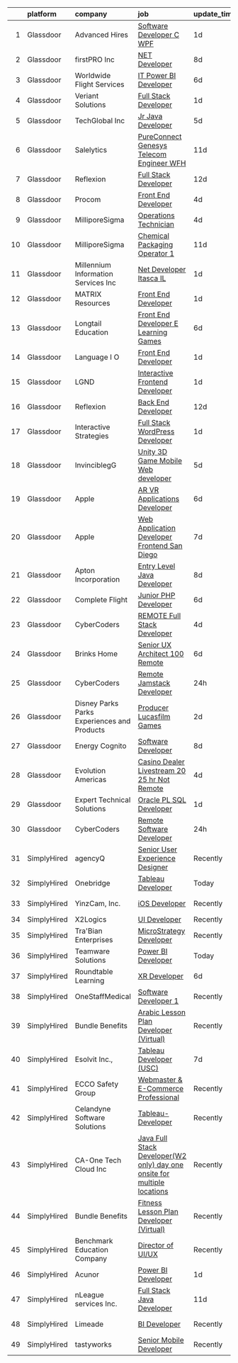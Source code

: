 

|    | platform    | company                                      | job                                                                                                                                                                                                                                                                                                                                                                                                                                                                                                                                                                                                                                                                                                                                                                                                                                                                                                                                                                                                                                                                                                                                                                                                                                                                                                                                                                                                  | update_time   | location            |
|---:|:------------|:---------------------------------------------|:-----------------------------------------------------------------------------------------------------------------------------------------------------------------------------------------------------------------------------------------------------------------------------------------------------------------------------------------------------------------------------------------------------------------------------------------------------------------------------------------------------------------------------------------------------------------------------------------------------------------------------------------------------------------------------------------------------------------------------------------------------------------------------------------------------------------------------------------------------------------------------------------------------------------------------------------------------------------------------------------------------------------------------------------------------------------------------------------------------------------------------------------------------------------------------------------------------------------------------------------------------------------------------------------------------------------------------------------------------------------------------------------------------|:--------------|:--------------------|
|  1 | Glassdoor   | Advanced Hires                               | [Software Developer  C  WPF ](https://www.glassdoor.com/partner/jobListing.htm?pos=117&ao=1110586&s=58&guid=00000181661d1f2981291d8108ebcd74&src=GD_JOB_AD&t=SR&vt=w&ea=1&cs=1_fb8ed766&cb=1655275593930&jobListingId=1007936006113&cpc=87A0A889578C8297&jrtk=3-0-1g5j1q7qajije801-1g5j1q7qpii18800-47c892dcd3977d88--6NYlbfkN0CuPofylY8s1Vlfyi5lv-RomZE-zEhgWrdUVG3nVbZ08pGe7bA7srhsadKURrfS__IAGgZS-XsjpaFIJemDEMokhIDQP2fWnc1bT_3i8MxbQ67ReerD69Yu7cmGO6EPHW7NGUf94MJ7meQVx6S-DMChP1kumiM7pdxTFw-MoXqUT-n147GaKZUPxD17_H6cwpoK9F6lmB_I6IUZFXbPmv4T-ewFvhigWNvEWcrYelRTEqJzKf8ecFjKOuqdZ_pNqE4qipMvW8a3WeBDypiY85jz8PY3fKfs-tyBMeS_N6O-l0c3B0k-i_sJ0BQEcQ5ljWelZmshq8ek3G1fS4uPCdJXCsRIiPYhLNSS5oRSuBpGuOncRETH0qcWjtktA9PYBx7_eVX42htRLppssaqqJcRKtL3aKGhph_lWezJQTPupVP41NjU2yMdD7xj1di4A6vpHUt2Oq-Z6yICq8r6u89T8d-Ab5ry20Y3ORZ-fYY3drw83mEo4bDx1Xz3G0w8qXPWL6HkPDUSs3g%3D%3D)                                                                                                                                                                                                                                                                                                                                                                                                                                                                                                                   | 1d            | Great Neck, NY      |
|  2 | Glassdoor   | firstPRO Inc                                 | [ NET Developer](https://www.glassdoor.com/partner/jobListing.htm?pos=129&ao=1110586&s=58&guid=00000181661d1f2981291d8108ebcd74&src=GD_JOB_AD&t=SR&vt=w&ea=1&cs=1_1571cc31&cb=1655275593931&jobListingId=1007921181246&cpc=F41FEAB56D215062&jrtk=3-0-1g5j1q7qajije801-1g5j1q7qpii18800-579e834b39c923a1--6NYlbfkN0CUiNPx3JJMftrniD84mdXKaxJ3iSjJgJAqzFniN-7X5qfIIbgtbL2t4OMTou7BWJe35yT5EQTB-9v6-2OsUHOc9wkoWBFEy2kcPoy4-AQLozqDpgip03Hnjop4gk_5CBafzXHS5OEm9sStH0iZ8pbMq2Qg9baRHzCcsgfFUvD44wvu44LyiLa5Br54BmWbKBBuDjy-gu50Dk59aNZKUemmrKcVxKUgty-w2lTQ3MQ-kQtfQZXWeLVe7oM_Pf9JpJk8Kj9KfZi1r_m4pmiG5rrSDzZLH7dBFcosY1G1jikFhd08S_ZvZFt9CkkqwQ5Y2iMALVLTUmDCtxN8X23hLqfP1jpY00sV4PTizdf4WpAHs6GbXBGWbuexN0uUpPnavpcyYNAN-Lryw_cvJKtY2Qvd8_V2y4zvV5oSPmLi-oSEKZpx8stysFYTkFSvzy0mw3qmWcNnSbCj5ZyaV14sINpUaNVBSI3R5DDwHpy8VjoEGcNendRir9zc)                                                                                                                                                                                                                                                                                                                                                                                                                                                                                                                                                            | 8d            | Wilmington, MA      |
|  3 | Glassdoor   | Worldwide Flight Services                    | [IT Power BI Developer](https://www.glassdoor.com/partner/jobListing.htm?pos=118&ao=1110586&s=58&guid=00000181661d1f2981291d8108ebcd74&src=GD_JOB_AD&t=SR&vt=w&cs=1_80b47d51&cb=1655275593930&jobListingId=1007926299539&cpc=42BEC95245890617&jrtk=3-0-1g5j1q7qajije801-1g5j1q7qpii18800-6646ec8d8f3941ee--6NYlbfkN0DlNXR7iZHEEVq9fvtKVQQLc88q0RD5VoHWJ6YGqchaPAZKAGKO4En0gxSi_72T_SpD_XhMnJGl7TkgE5_qD5xKbx_m-MxnUrqRxufYlA5kSZQTT6_LmNj3AWFrxDVTbdH2rIQrbWq__haUkZE8BPHpfQrrsMgXOyEzonKGcVPwawFM6okHsexqCQdC3Uayh7cNIWOdM06f02uO-5f3P9mB8Ym_Jp1wefdOcWC-GTNBeUuqKLQPHy0zdJ1h-7Y8-jf45zHHu1nSTyYb8n7T8PAkoqw4vtHugGcNDez8OvL4Ejrb-C4jVDSwiCTFJKdChCFvRzuXe73eWoXIXmuAcCe-jgx-F-60EsxsmyUH6HR6TU_XN3OfMOWb_wdUkDfuN6AyPzAfMd1qmswKM79c_i4z4kqNm5L-e9aOSfvSMlopc_EitxD8BnDSj6-bSysflqY4Z9H8IrvoWzjzYmimgmjHkSNFJasTK67NKhmUMUT0gohjvr9Xds5u26CffnzTQ_8%3D)                                                                                                                                                                                                                                                                                                                                                                                                                                                                                                                                            | 6d            | Dallas, TX          |
|  4 | Glassdoor   | Veriant Solutions                            | [Full Stack Developer](https://www.glassdoor.com/partner/jobListing.htm?pos=120&ao=1110586&s=58&guid=00000181661d1f2981291d8108ebcd74&src=GD_JOB_AD&t=SR&vt=w&ea=1&cs=1_7e8445e2&cb=1655275593930&jobListingId=1007937397697&cpc=0FE1F5EA2BC84A01&jrtk=3-0-1g5j1q7qajije801-1g5j1q7qpii18800-2ab01fe59a2488cf--6NYlbfkN0B7yGmx4UI26AL6FBQiK2NIVH08bnifWCAF-IkvPcqFbRWHUEwcWsSq3Ckdpbq32cHI5eoKws76cxEosSWp5QAge5nXPSUAmxQ-6DdgFKNIVEQrokvdF_Gtwf5gdmmFvK5qf5EvRyJS5pOExCIAA4tIRXPvSpnhSa9htL6Eu6J9kq2Xsh2GqEDLGeuzG9ACj-hpyW6-TNZxvNxMEqE-l8ykHMaN9fbnmKj6nE9LZshloX77smRSGqDJY18qD7HjwtyQf-ihEghsn-suqt-ZpnJNUmxS42ocHTgWmU2l_jY96umUycQFptOmYA_7TAh6etV4EmwJhI1ZDi9q7Kryi9ziXGEns1sFeTBck24TkSTQ44KCl4ESdx2Bpp-843g0BD3lkpHccwItVS1xiWL2Af8S3UpiEnlvTW6TPgQRi7pUtDXlAL6rodNkqLtoPYczbNwXM8GvSq6pYuZXzJDma5DjCH4vt8aPddbQceYE2xbtcyoQBBngh-swvOVb7mL1LvGatD6YF6feIg%3D%3D)                                                                                                                                                                                                                                                                                                                                                                                                                                                                                                                          | 1d            | Remote              |
|  5 | Glassdoor   | TechGlobal  Inc                              | [Jr  Java Developer](https://www.glassdoor.com/partner/jobListing.htm?pos=116&ao=1110586&s=58&guid=00000181661d1f2981291d8108ebcd74&src=GD_JOB_AD&t=SR&vt=w&ea=1&cs=1_307867c5&cb=1655275593930&jobListingId=1007929309014&cpc=6FC5BA77C9A4CD78&jrtk=3-0-1g5j1q7qajije801-1g5j1q7qpii18800-65004001ddacaed1--6NYlbfkN0C-q6iYe66_FLQy3U-sZg-V_VpG3fQBKf_hrSCPEHFKv3DtpHCCWyd_ALlnLXUaebrYZfbf66vD25OD_n5n0M0o8n1VKLxFiOOdzupOky8GPjU2VkAxrDVqqvZJ2TFvCxssQbY-oFDByT6O0emYP8uxJv-4ht7Y_Skr8nqL7AgEqi7R9ezjzOLeZwS-SNOkFUc-g1EnqfSb1oQUjsHikFZRJ62SwSUbDwZ0qIfFR5UT4HK5RKIf7Q1OP-go3dJFyYOCZMIsmfBKgg_T-1JOOYdCg9H6oFc05z1GFy6lE6GPakNjP_vaR-0fvnZhNpRqxchRLAcfQZXblcvMcexz15MT-pCJymtXFkSF5Y3crr-SZnhrTZkkzWagBQ6QXEhWBtmBnHz8eoniZqFB7SIsh8tcggPs_EXyE_q-FgW_izZlLztPZbCqRuHLwp8xaB6h5vtx59ImaVqOCKhLXqgxOvlQbAmBEXc2eP5zlPn2f-JROg7gyXegYJHJ1qYlQiOp2NIwuk0HCUrJ7w%3D%3D)                                                                                                                                                                                                                                                                                                                                                                                                                                                                                                                            | 5d            | Silver Spring, MD   |
|  6 | Glassdoor   | Salelytics                                   | [PureConnect Genesys   Telecom Engineer   WFH](https://www.glassdoor.com/partner/jobListing.htm?pos=110&ao=1110586&s=58&guid=00000181661d1f2981291d8108ebcd74&src=GD_JOB_AD&t=SR&vt=w&ea=1&cs=1_4edffb0a&cb=1655275593929&jobListingId=1007915982880&cpc=9FFE37255B2C047E&jrtk=3-0-1g5j1q7qajije801-1g5j1q7qpii18800-b080c40cfe7f17b1--6NYlbfkN0C9NsEFErnTeC7LttfR25Lep1_ucPnE1dn7A7vj3Nw5VtPipzamRltLtksEx0lgqsAJb8S_Emb9oAa8akyCm1uRfeaS9EdinAJkrJpHaLmuuwvci6cQvKN--ftwIlqJRqjV76glGlryyYJz5PY4ko1kiYdAtOxuAGFx9YbIVoiPN-YgghDBEB1BMsBsP-Nu8uukVgobDXpCL6LyddWTlLi5qlMufN2KpCF1gq7SHSG1uBMHPu9fSZWDhcWd-V5j0Jt7VYiCEh5k2w_Rz7hQ3cinlWH5nt71A7HxrWAkSiUV9DxqZ8lIwJ2Y-XXFRxvyuMrtYXLXFpJOX0tS-hHIViU-o6Uf8vJ2siK64ZRMpc8MBjxzexUvqLIfUiAhyk7kgRypxJi59QaidmEQDotcOeao9a0-Z3emPnTPLCmSlP9q3efClzMtlN87_cN1aMAUWWy-UG_GG7CuMRCgq0HdjDom0VpBSSrU8ZdSYxKvu6a2XzwdE5dQFMnSmSZHJjDbjJiI6xEvCnSvzK1_dV9Lz_-Gr1Z4H1oWoDUKRO1Uc9ADvRiZGMK8YHvHcnJDNCYvxv8%3D)                                                                                                                                                                                                                                                                                                                                                                                                                                                | 11d           | Texas               |
|  7 | Glassdoor   | Reflexion                                    | [Full Stack Developer](https://www.glassdoor.com/partner/jobListing.htm?pos=104&ao=1110586&s=58&guid=00000181661d1f2981291d8108ebcd74&src=GD_JOB_AD&t=SR&vt=w&cs=1_42bd56bb&cb=1655275593927&jobListingId=1007914920755&cpc=71532419B2302243&jrtk=3-0-1g5j1q7qajije801-1g5j1q7qpii18800-67e4fdd39bff15c4--6NYlbfkN0AZhccrYCUSJlZEde1UnGXnwlG1V9FU8luw-eezWnVYr9_1En6wc3mzzqtSnv-4GpLxwcH31akk5faPLyjNmJbduIAfGjsk43GzdfOixoMLJxpXGhTXv0dva03SZHWagc8QrlRw6HF7t3i3Pbag-EQsHAe1k1M98B5HJqurwNlyQj1c9KfGJ7zLlHxmmiACRaYLYQw5u5XbvI4JHmwUUc1fBdzeKtoczFh6npOEIr-smt73Z2A2MHdsnF5lskT2bX8TkQYWJ02eOFY0yTUGBWa0c3uaGU3PVflRpYMA1X_w3Cw7wSHJjH4qJ3BJWSM-9pxi05fj27KWfcyR_6rGN1nr0jpnFD7FibuRKovGvOfp4UuwzuSt8Xttys1yl70JxUo9lKi984hHfnQHTvoqSYioTu6dSnaEiAi6lHHedwP4cehr3x1NfX2ZAzPzDxCekyo%3D)                                                                                                                                                                                                                                                                                                                                                                                                                                                                                                                                                                                                             | 12d           | Lancaster, PA       |
|  8 | Glassdoor   | Procom                                       | [Front End Developer](https://www.glassdoor.com/partner/jobListing.htm?pos=124&ao=1110586&s=58&guid=00000181661d1f2981291d8108ebcd74&src=GD_JOB_AD&t=SR&vt=w&ea=1&cs=1_b98d81b3&cb=1655275593931&jobListingId=1007932111508&cpc=444700D72F2ECBCE&jrtk=3-0-1g5j1q7qajije801-1g5j1q7qpii18800-198b3811996e6d06--6NYlbfkN0BreR47D9bMWJ28XlwS8rs2_GIFY3-vSdy_Xwl-swcV-mu1ZFQXgVSpWtMe3rAMydQ_7rWc2EFGnDnz_2P-97mVChZrSHdEQ9uyPUNlBJPcAoUVYH3g5KAbBlrbXVaJFrzN09kkLpMCq1mbRGfWj7UDc71Lz4oKYarmMHdc_8clnHW5tS-0xDGeyJvlNzwAqugwvPuheJuN-LM1iFrRq_iusBF0mqcdjiXQEwYRmUhWxMopFX9z1dMIMAgbqF5vUKTKkJHSOWOadS4k89PXEWJp1BtaDJR18oMSLJo17a9EA7EhdG9WrUpbjEoOG79BMMQO8kwLfeXtuIKoVmvEh1DHsvHZepdtsro9usnNj-MWJNEpBJ5MH6PdeTvwLlBSWEW0MO4_dxwwz7NtdDCJPPnpGeUMC-0yP2jdjvPdbPeKeUsj_ylJI8KSH384vO1i4uhZurdCvzrHemIc5TiFXwNP5qhGNzVOZ7P47qH4ju3Nz2W_4O2NJWHd_uLxgEjX3ziWx5JvBJSDwFI966AKH4YGEHd96HRPXphTC2rn8LHQqnxzO2-RCoWMphUW_rIRjtWcyO6K067hfND37_Kh8mmf)                                                                                                                                                                                                                                                                                                                                                                                                                                                       | 4d            | Raleigh, NC         |
|  9 | Glassdoor   | MilliporeSigma                               | [Operations Technician](https://www.glassdoor.com/partner/jobListing.htm?pos=114&ao=1110586&s=58&guid=00000181661d1f2981291d8108ebcd74&src=GD_JOB_AD&t=SR&vt=w&ea=1&cs=1_554f8bc1&cb=1655275593929&jobListingId=1007931751759&cpc=56632219D727AB75&jrtk=3-0-1g5j1q7qajije801-1g5j1q7qpii18800-0adfaebfb7fac81e--6NYlbfkN0CSf_3Lm2jVF1vs8WE1t1LNot0MMa0lfD99uowFNgTg2CkMZlyAyCtDwuHj_p-ysl7yP-l7xgSMK9iF6olFIOLgIJKHwb0gwaiOLbQmAAYKWPsUYH3jkppY4E6FjH1PV5VaEeBr8l2ZeT-lFPUv-OXMRVEPs5_eUgL-VTNYb2P7RFNWbAVvOD-jyXXvi0clP38Qr9Scs0HEatXol9F_JQJ34N6kApdV_T4v1jzEaS0KpRyTjeeh9C1xEQXibnY8RQt86LHeWt5VZypXLtdaWOf2J76-hB2Q8Pii9V6I1t5oZjfsDpGtrmxrBB5vACbHXZB5XX1NQaTX154xqDxTVccVqu0G-ejd5ik33SY_9o9TxtxsKe8Km6itPfxejUUF0K0VQIZ1__Ln9zCR6CPEkmeF3ezZqbxknFD9uY3OqhdI0y8Yik8oJcB1-h6_Iyo09FPg3otu3swNB76HgtIrEFwPK8ZoZ-uPX46t4WTi-sZPPjmGQ9fMgktlaJxR3SE-bEQe9JkSeV9fU3bLP0lJYXob)                                                                                                                                                                                                                                                                                                                                                                                                                                                                                                                     | 4d            | Carlsbad, CA        |
| 10 | Glassdoor   | MilliporeSigma                               | [Chemical Packaging Operator 1](https://www.glassdoor.com/partner/jobListing.htm?pos=112&ao=1110586&s=58&guid=00000181661d1f2981291d8108ebcd74&src=GD_JOB_AD&t=SR&vt=w&ea=1&cs=1_4e099360&cb=1655275593929&jobListingId=1007915918051&cpc=50179EF3956C3176&jrtk=3-0-1g5j1q7qajije801-1g5j1q7qpii18800-27d5a59c84ff32d1--6NYlbfkN0Cq12QcOqhp0vJvH1zT6_VCWypllfOoZ70zQc3S0d3kWw1vU50ln-ylg2hEdE16kzjZSfpYeHEVHcXMQTyEkCfgbEtqC9ZrWDG2SrwgfectNEGpXrPlDStI8wm8lq_efpzA4npQJgBnKrV8Oex12vFVtlALkjFI1hgL1AfY-JbVS9ojGwFoMcWkYJs9BgsN2Drb7gNLVCcpStNf3IQYQLoGKEMQqJAcGVrugM1GvN4Qwy11QzWWrlNNDA4Wu1ONqgSdZw7EnyMbvqMkNMtQsEzz57gBagu_JpSiqQpQcXEDKbnKFiyPZVookNPYUwhx6hkhPr1gV3Vd795mq4uPYfoeWcamlyX3JsrY6ukkEoVKfIl99GqAZhFf1kWctZLwv290kVuPS3LdZiEkFgCYTknVS1erJpo5snDMSy8E0jvhetEfMPMUfnlby81dmxNssYpRrFGv_bG8ilMkIQuFqcj5Hr_PVdgObO-dyECuvzaaleu3D2Cy34Pz9Z02aq0mA3YzPUMwTX4-l0M9hOZ5Q8Fwdssr2R6tfBAhN9LenQ-EhQ%3D%3D)                                                                                                                                                                                                                                                                                                                                                                                                                                                                                 | 11d           | Sheboygan Falls, WI |
| 11 | Glassdoor   | Millennium Information Services  Inc         | [ Net Developer   Itasca  IL](https://www.glassdoor.com/partner/jobListing.htm?pos=106&ao=1110586&s=58&guid=00000181661d1f2981291d8108ebcd74&src=GD_JOB_AD&t=SR&vt=w&ea=1&cs=1_83f50614&cb=1655275593928&jobListingId=1007936840267&cpc=6BF42D0955AE9A34&jrtk=3-0-1g5j1q7qajije801-1g5j1q7qpii18800-5a90e8d38c0ac2b7--6NYlbfkN0AcdsmtS_EINxC8YdDdZGMfYCPsvb99LFiKlEyEN25wZdtjNj1Aj0mOF8TsTNpeUE8gePAwyVaHIOqr-0p7xZnKoWaoMZkyC9f5WsDcklKisiEZQ6jKxf_SRvXGmp7SE0VNwx5PFBhhwGWvfFFESqhAJcr3ZaqFieiT6WyYLCBugDwca1DVvt3udw2CwWKFuygC3pEBeUZOZUhLFYJqo6cG_sB8m2nuj44-kl9QWm6LTsrJorzQYE17oyVZwcuzAbS5JaJOQ6Y3rJ_gK52tbQoFIY6KS_cw3faoQSiEXUfVcR7wI32SLBYriZ97wl1WVLrUlPZFosG7KPfyhcyBZ-FTKHVVDkzWdc1E127KdlwFP1q_D-lhntSAyLHHoR0IwLD9aBMT3AKW7ljkOgXP7RYAmROL-l82dCfHLVVdQP3H96gO2cl-hngLRA-ufnab8BSUG2pZ-bgBVh1_IkIMoC6b6Y8UUkd_zrQOKn4Idx9ji-U3joHRZcCR2pM4xbS97CEoUQxTS-9iKge7jY2EJxyH)                                                                                                                                                                                                                                                                                                                                                                                                                                                                                                               | 1d            | Itasca, IL          |
| 12 | Glassdoor   | MATRIX Resources                             | [Front End Developer](https://www.glassdoor.com/partner/jobListing.htm?pos=125&ao=1110586&s=58&guid=00000181661d1f2981291d8108ebcd74&src=GD_JOB_AD&t=SR&vt=w&ea=1&cs=1_a023cafe&cb=1655275593931&jobListingId=1007937431891&cpc=A65DF3A704A48F9B&jrtk=3-0-1g5j1q7qajije801-1g5j1q7qpii18800-dfa73db4eeebbb7f--6NYlbfkN0De5ppvndiyxA0pMSLQzOe_j9Mra0KF_8EhxTxOKXtZIfhM20E97mGJ6rqAxbACvL9aswHRBmzdJgCQhwt5r149QIXCNsBqcGl_yf3wN9PXWe_QU-6Sm4ISd0p_nTAIawrFw1fyXTrRTCFbo9mNgOzI7zjjLenmyMg4WCye9gfas0JKInUv1hbY4FVwk8GO3Y5VosV0UGLyRFBcj0-VqykojR7GGVTudmko1YW8yir7cXz3yxUnvZfyaYBnVV7_62s_WI6h7o0B_-vJcXDNLbwjqOgAC8CbQwETuArYzmwSIshNmK4A_I8ClOsYW990llTco27lR-hamlSfZs1vlj1-lYAB_QJt7bxKQRGWmrnYfwuLoCr7aBhVHKlq2LjAT6Cbp_LVwtFR9qVHZvxCrmPWYVo2ZvpPuZO2pxMropyfsL0Nt55dM9jeWPbuJNUazgD5XGf82bTzg_elYncMG4e3KNJsuFx-sXwHkh9ItzMv7ffetRGeerSLmSETNzWu8sVzAn_u9FhewhW2lvYy5YSTZnInSt18CXwoemJ1IZJagQ%3D%3D)                                                                                                                                                                                                                                                                                                                                                                                                                                                                                           | 1d            | Raleigh, NC         |
| 13 | Glassdoor   | Longtail Education                           | [Front End Developer   E Learning Games](https://www.glassdoor.com/partner/jobListing.htm?pos=102&ao=1110586&s=58&guid=00000181661d1f2981291d8108ebcd74&src=GD_JOB_AD&t=SR&vt=w&ea=1&cs=1_1470e52a&cb=1655275593927&jobListingId=1007926654185&cpc=8CDBB1EC89CF7160&jrtk=3-0-1g5j1q7qajije801-1g5j1q7qpii18800-3408b989d3f3116e--6NYlbfkN0Dx3r3E47sSe5bB3PIy1uzBZvlB7xy2NhfhZMlxQTsxrNljbzALwoFlN0hOG0WFn3PJ4j8vj71Tk388D7khWysTEJVf-c1eHPZ05UzvtqW2pojDHQQ2uuGx19rzmb5gVicTfaWfPTkLe4qrehY57PTlI1XFNsELU4LEjVGaL0tZphHoLL1m_AiQo1CQp4zLfgALjuRrLOeEmRVWlBLkrI5HMDTqCCLm4aM8kYJc2y9yBmT-V0EchuJCvK_cPEjUywp7yV_Sutgk-1bBp7gZHCmfjr602lu0WCiVX_oHI4KcV_DpJh7VKJX_EL4b8LiI8YVZzXPOVUv9e1n7BBXQnW2RrBOB09yDnCOr3dCbiALyVq2TYyAjWXNdb-RG5To67frw4Zz4e70a4unlt7PQrjWglq1twYryRdBA-tDEIRMR4omzGZrVv8eYSyNNJwk3qLwaS6dEwHFmSn_LzqpAdNILyGM59Zr-p5POrV35zIN_KRXglBkY-R6e6sczdTAr-95wgHDEAyl1Xg%3D%3D)                                                                                                                                                                                                                                                                                                                                                                                                                                                                                                        | 6d            | New York, NY        |
| 14 | Glassdoor   | Language I O                                 | [Front End Developer](https://www.glassdoor.com/partner/jobListing.htm?pos=108&ao=1110586&s=58&guid=00000181661d1f2981291d8108ebcd74&src=GD_JOB_AD&t=SR&vt=w&ea=1&cs=1_dcfaf743&cb=1655275593928&jobListingId=1007937040626&cpc=444700D72F2ECBCE&jrtk=3-0-1g5j1q7qajije801-1g5j1q7qpii18800-222321416c44c1fa--6NYlbfkN0DMwyE8EtXZej4Og4gMhgQ-BDH_rAqYZbktry5F71Ngo5SBm5XQnYV97cyzaCgp4UJe2aR8Leab9bEj7luqb0gxyYEfmqx0B07OaoQ7hed44Wiu4O9P3RZz6Ph6vPSb4xCf0yUnr8X59EjDfghOproO-Mr4vw9REMYVxMhbuaD4GieR6e1p_cRzcIM6gXGNeSviJwBqPUa42XJXlalPlH-HEOGkO2RdKj9tz2f9biMbGA1KUrkEX67WGnBTVMQ7Jw1XcaimHdwV3kiiHM6THQTulnG9-o2DGyqgw_4iiGBj4IRmqCsFFO6YQTv650qxbowmJlcCiK64N-Sc20n4ghzIFIy51dALcSO8jlZhPQpA-nFyT9IYpfqgu0GShf4l7zxFO30yOSn6CIO0NyZdPH99fETCuDUHwG76JX3gwT9GO-U9k4_XKnZ8zvbu4OfSMmjS5dO6S-wzafnNN8fWK-M0mULI9Laq8VUJj552K_Rn-9TcBL5JCGTGhvzGmFRx_ac%3D)                                                                                                                                                                                                                                                                                                                                                                                                                                                                                                                                         | 1d            | Remote              |
| 15 | Glassdoor   | LGND                                         | [Interactive Frontend Developer](https://www.glassdoor.com/partner/jobListing.htm?pos=101&ao=1110586&s=58&guid=00000181661d1f2981291d8108ebcd74&src=GD_JOB_AD&t=SR&vt=w&ea=1&cs=1_02e502d5&cb=1655275593927&jobListingId=1007936138186&cpc=9900C911F071612A&jrtk=3-0-1g5j1q7qajije801-1g5j1q7qpii18800-9e809bdff7b406f8--6NYlbfkN0D0ZqxdZg2TwcIemQ4yr89eGinLCR7bn2QHXosobzuZIDPQNz2x7R5jLKYvU0y3FA50eXRwMzQjPTr9QqDpVpKyxbIzmbkUbfZm_jqp6UU0rH71RpKvRkhwh6fYWbBvZQiSyJiRQBqnEd2KdlfcZGSwwTQ3wxl3AIELLBmP5HHpRrCPhnQ1S8N-Sz_fuKlDWfFGFVi9eIbzQdKribg2sNdvza_d-XtRPMRS_Z7vXb2GPogQCq1zju4eok5aHX1VxBLlkovldjuT0KP4UtYh8qFQ2gZ2PqqSa4pqsvAhYfWQCCVap-Qix9N5kgoYnwzj7pnLgdsamgG1oEOa_SP9iBXAaiLQdDQqt0fS-QhLnW3sLqy4bkWO95AsKDUJf1m8csPrWmeZJldr7In1gZTUDDWHpxFUZEnpegxZ_12ELUOzH3Kmqai6ZfKaoapZrTjf_eAj1AueOe2O3NZlu_Cc-hujqZr3tl9ACg9S2Rhxfk35s2aoCE8-yai7Kd2VxwE3CTCzLFrk3FyloZ28eDFkHQHj)                                                                                                                                                                                                                                                                                                                                                                                                                                                                                                            | 1d            | Remote              |
| 16 | Glassdoor   | Reflexion                                    | [Back End Developer](https://www.glassdoor.com/partner/jobListing.htm?pos=103&ao=1110586&s=58&guid=00000181661d1f2981291d8108ebcd74&src=GD_JOB_AD&t=SR&vt=w&cs=1_0e9a15a1&cb=1655275593927&jobListingId=1007914920753&cpc=71D4EE06E32D485A&jrtk=3-0-1g5j1q7qajije801-1g5j1q7qpii18800-64f3ec5a006a25ef--6NYlbfkN0AZhccrYCUSJlZEde1UnGXnwlG1V9FU8luw-eezWnVYr9_1En6wc3mzyZXn6_Dj2AK1-YOqjfLCzMf-TLYp-UhUAHGwadT9p8CeC09swo6OVhvvcBo1Xc9inRwMUp-QTATb6wM3ykctVMo_eSIlXQ_IxX5PmPkdqMUNkebKquxIRxfqYM5RhK_ue1bCCqYbreLYUGw6Pfc5xvMgUudymJydxg5DxJHVYTaaFNtGX8K7lJarEPvBLgYmwXx8oGGJQjmmjLIYct_FMKOPB5w9gWxCfc9BxoER7brt0tzg3KNDVKDLd0zDydKFBqDv2WE6TaLuJMINhi2E80zQ1SEBIGGbaznBl-9B31Z4k_PgcKgtJmTfqbu4teI3kXg3LJrAjmAD1M9cGvqYSCStoGv89zrwy3HlxrGfWnJ7-N1Wt0fN88uNAYXDGsGRhh9lCdOqRPY%3D)                                                                                                                                                                                                                                                                                                                                                                                                                                                                                                                                                                                                               | 12d           | Lancaster, PA       |
| 17 | Glassdoor   | Interactive Strategies                       | [Full Stack WordPress Developer](https://www.glassdoor.com/partner/jobListing.htm?pos=109&ao=1110586&s=58&guid=00000181661d1f2981291d8108ebcd74&src=GD_JOB_AD&t=SR&vt=w&cs=1_54899923&cb=1655275593928&jobListingId=1007936931786&cpc=8D52E76475A7E842&jrtk=3-0-1g5j1q7qajije801-1g5j1q7qpii18800-3d6755a8ee52c788--6NYlbfkN0CmrEXGFz7WirEBi6a398y9LxkVzHRXaVcgeSR8bP4HK6xaooAXb2_ZNpmxOaNkxwywx873nNDXILxCiAjXlDzM4zUARN4ietTSyMD5UuiWVtVQeILVfSXHinZtPkZ7X4fskheOOVOL8L4Ltq1EdvOlAvcjqMMPyZIj7WxPAD9p6RY-Eo82AY3TZ24PCtXRMQKGnGJ-bSMdTMeR68KdJlM3DhhDHBlPBzGbsKY2ZTzhUHP8Ifi7hbkaf47CWffryhJ6LYEvHZD6dpRxej6PS7lZDUWqcKuNoIH9IN9u8PCX9OlrQofkjdrL__wHwLADt1dYwCxnGro8tPSfy7oOFQlp_QGZn0VdHMCdeMFIf5FMZAkMYLllDaMXzAj9X7xAC3NkxVKvM8umqntC_F21IjKfKwcmwR-EpF3N6_KgcS7sE2USyAI8AMe4o7rrP0i5rVodjJzPTEhdD-cjOSfa00ps92YGyRSrWTEbIU6mayogJhjxyRsgGihNEQzlv85SgD-3y3D3_XN7pg%3D%3D)                                                                                                                                                                                                                                                                                                                                                                                                                                                                                                                     | 1d            | Washington, DC      |
| 18 | Glassdoor   | InvinciblegG                                 | [Unity 3D   Game   Mobile   Web developer](https://www.glassdoor.com/partner/jobListing.htm?pos=113&ao=1110586&s=58&guid=00000181661d1f2981291d8108ebcd74&src=GD_JOB_AD&t=SR&vt=w&ea=1&cs=1_2059115f&cb=1655275593929&jobListingId=1007929062516&cpc=C63BD00756FD6F58&jrtk=3-0-1g5j1q7qajije801-1g5j1q7qpii18800-17c005d29f98b300--6NYlbfkN0BMcPmEX1E7yOuH-aMzR8-fYhPkQo9_bevYM7Na4_hpwHM6DEvgKwm6ghaQ4rQigH1ZRHNugIw-dGK_TJ2hwJhZT_Aw2lrmVkWTBqZEAvyUM5ibVeEZPEQkyZ9pk-xlkPxyu8gWZFLgqYWZ9RL98FfDJrFvo38lLcDbmlSUlwR8Mxd6LLy2_8rNQ2veR-qhmDWIJjKk6ON-qF4hMBYiLBqkqGKMwEuQK8JoCC7tzUa0pQLvhD8d2hIqXVptLQXTB3Y1nqjXnHj_nNmATAaXT1wOEAbz3TSl_lWkAMwz_CCUw8ld-oarFjV8MyxHXByreD11AT3DJEAqz9GcqOO0Nz1t07tzOG8zVZmbW-HzbJJXwfk4sfMowdmAUcp4EwbvMVwC9zvpB0zSrGjAdFxp69-9rRdkfst8wzDcC3dqwvFrXibsD1krwekgq6R4NGiWTQI-mCcqoXvf6no3PVHjc-uZpXZGSiCclQjVPiKALuZGtBKSC0StpGr-9P1XzCMC7ganRGZy4e6s-qSe4LkxxR9X)                                                                                                                                                                                                                                                                                                                                                                                                                                                                                                  | 5d            | Bethesda, MD        |
| 19 | Glassdoor   | Apple                                        | [AR VR Applications Developer](https://www.glassdoor.com/partner/jobListing.htm?pos=123&ao=1110586&s=58&guid=00000181661d1f2981291d8108ebcd74&src=GD_JOB_AD&t=SR&vt=w&cs=1_33e69c26&cb=1655275593931&jobListingId=1007927430862&cpc=AC285F3A3ECA6BB0&jrtk=3-0-1g5j1q7qajije801-1g5j1q7qpii18800-69fcb8720df6bece--6NYlbfkN0BvKrLyj5gPmtZO9T8euul8TCxuuKNOtzRJOomxnwSEodTz2Bc-sPZlbtkML8D-m4qjCGnf4bnfUhIPZeLIg-kWsoLpYUZE6w8n5VLz2izTVNhE8A2fpsHuKRjE-oAiuIZERgxxAwRuKy4gW9q-meSy0xsMy36UAtY1PkgNswdAEplHRxIurrNUoFEBakkkYq1acxxsNS2RUJYRb9sm6xpgAeFL-HXrod0qEAoNnq0u2ibOTk4HFGycMgV1IJ6slvp7g0zWFlDB_g1g5bWZHue-7oQ32IhgGlL-Y24M3pL9Bu14zNV6R24mN2tY1KPMzHiz5UKdOmnsnz6XxQmK72PcThOSqeYtND35AchLnBcbgg6W3RI0nmRLF9JoIoZ9PY3ltjP5cV0LldMZ4YzwTGh2LB2dcLzrT-yIJ8IEF5_2Ew7_7RgNBIpZX0u8fVrTZpTJ-kkdaLtK4mUxGfQlqDqGRjyUXLqYFauZbvgfxDqWLGMsihMdFrr0W6FrSNWDhfoPMBRHBgCyqaFq0xBBGDiYXLZADnlL7LrkByro-47ht1cj94jBcB6qRXII6yDYSMADzuMy0oT_iYS4i2VNu0EKJcidZE6QrHnXqYlHLHN5mbml_CQyCAsm9a3UGuLxqBo76yc8UUcHK5948I3b4uPMdo58IX667GwDKOc96NJQtertBtMz2shJ2mweoYSA8RXXQMUkuwYmePXfh23WNcsVFQj3lNFefnl-0MENJyf8tTd-nc5oXFL68pGSYIjoltgA5GqTJePK2F_DC3Z_fvT2NyOshMY3GYu2SgROvLazLG6kSkxWQdvQ9oXHbp0cG5f1P5xJ2plmLITry417GwkdqNFmXdM514UMpDGV4s8sIp12TX3oCk4LhLj1_zk19zK5CqOoe0H0Xj386a8elQN9LHVQGsRcCSPUr-urdlLkAfkD7qanJlZJ6HeZwKX0kHVqjP2M8NU7Vw%3D%3D)                                                       | 6d            | Boulder, CO         |
| 20 | Glassdoor   | Apple                                        | [Web Application Developer  Frontend  San Diego ](https://www.glassdoor.com/partner/jobListing.htm?pos=122&ao=1110586&s=58&guid=00000181661d1f2981291d8108ebcd74&src=GD_JOB_AD&t=SR&vt=w&cs=1_608b92db&cb=1655275593930&jobListingId=1007922711923&cpc=334ABAF5D42DC775&jrtk=3-0-1g5j1q7qajije801-1g5j1q7qpii18800-5512acd08e7ea8e8--6NYlbfkN0BvKrLyj5gPmtZO9T8euul8TCxuuKNOtzRJOomxnwSEodTz2Bc-sPZlC5mDe-NOaJgNGS2YOiqqcPRzQfi_dpAu3z0x2F3drLlCNQ6n_LmQ22OUCcD8hqxv7SuKB6-CXGTsiGE1QqU_FtaJcyRztXSAUbXoIIxIuRbJEEzYJRPpwwndGNypirH-bDYnvEQCQo4YgQ3c3xEOj_bTJBWSH7Y_WDbDvTjzTKhWxeGOJ-qj0uxnTVNSTc9BxxZMi9iN-NI8XKDw4xjVlK_zomMaWNnJ4K5xAOBS-f3_j7_N_2I4NZoU-lcj2kXa0k8ElAmmQKSyRJUJqaoGAIeKmTq0xD2sijQ2rtUcFzwnLHNxqsl9zDBE1HdGfGC3uimY53KJz8aqTw9tVyeGhOUDS6DvdADoe4HGsys7IpmuazesBva9bOOeaH3B83rALaZF0EKv5VTSFI6GOMo-Ajn7TygSgxjoGR0HiNupjCpQXHobdTXXkSctUJzQu_Kr3mqLwQbykRby3HwZWAgPmIJTkIogvxUu012Ila6R0S8vnS_hMSV-LN8vEtTay_206aER8A1YGyjk5eXFM68dpzgutqNlzb9Oa957eclnJPTAXTo8Ij07TSgf4TyBW1EBh7_1gM2yrQ392WR_h2m7Tp0vRPXLMVf1zGClZei_elWOI0crl9ULi8bg9dAh3bwe-1op5mOpePruCMgdFWKdVPYnzL9VYLz-yvtTsdoVfwEeYCfvgVPgpsaSBzigZE9OiSG2D1Ll6e0-P_funOmjuxca4gBtf9Ube9rQWpta-Oy3EGPvLbTc17Anxlb99Z20G73gh_mFCF1Tsy2f-psDyKZK5yoC7C-77kmdReHfHjVRF37AtCG5y6gLUjogvIRqO73gscgFJuw5_FguMlRsZJCIVxbLUBtpD6WFZcHiF2S6YR4WP7vgrzkCGqRKMKu0sklccrvV-Eubq5dYRtWX6LcxqLyDIdP9jeC4673_ShY%3D)                  | 7d            | San Diego, CA       |
| 21 | Glassdoor   | Apton Incorporation                          | [Entry Level Java Developer](https://www.glassdoor.com/partner/jobListing.htm?pos=128&ao=1110586&s=58&guid=00000181661d1f2981291d8108ebcd74&src=GD_JOB_AD&t=SR&vt=w&ea=1&cs=1_f55c4166&cb=1655275593931&jobListingId=1007921027251&cpc=334ABAF5D42DC775&jrtk=3-0-1g5j1q7qajije801-1g5j1q7qpii18800-3b79f2c64101a749--6NYlbfkN0D2ze1LgFXIe3mtGr7nQ5C7omE0isRnfyhjRHPncZwsRxpSmcKCObec4Y1myyhwdNorzU3Tk4JUwlBKxFW46xYtb4mlZw1yJlktoKUThVJp7r1piiolwIr3OWelci7G0nsOl7MciJreKSHBFeFkj51LaloDtv8wrt_tdBI47nSrEk-DFHX3yUasvPIoTFTWjDFyflPyKC0Atc-sdXnQHRdTmDudSGvoamJrPQK9FwREOkdnInrmyBCwP3KH8GJo1Q4xOiSA02-0XQ3kyHjZl6CVu4WJy-mz6PZmO2DHk_WZj-YxmRNf-VyMac5pNtyLwDY9fbUQZcL7UQKiIONYU05XHbu9pmIduuDSrQdpQ4y7aXd5Oh0pH69cHj5_e4lby3SLHshrMxf47M4RLAEvqjyWB16as_9k0KouLLob0WzjsLEHvBCGa1Xv4bnOo1BJoyJ1nDTENkESNpZ-Fobb70xMQVHxWUVskNAD3s_Vt-Soj4WAab6_GoUkK14g71vEAZ0%3D)                                                                                                                                                                                                                                                                                                                                                                                                                                                                                                                                  | 8d            | Seattle, WA         |
| 22 | Glassdoor   | Complete Flight                              | [Junior PHP Developer](https://www.glassdoor.com/partner/jobListing.htm?pos=107&ao=1110586&s=58&guid=00000181661d1f2981291d8108ebcd74&src=GD_JOB_AD&t=SR&vt=w&ea=1&cs=1_34cb5e21&cb=1655275593928&jobListingId=1007926087994&cpc=F17331D9BECC482A&jrtk=3-0-1g5j1q7qajije801-1g5j1q7qpii18800-f039b3eeb7127b23--6NYlbfkN0AsdW4ERIrcDLt32SfeOCrNNwbI0gliW3F3aaj3fGIKgAh6kKcFEELl0e2MrWvZEZQdQxGHm4VKlEFKarJrE7PY_xNSXleJt2Iwg17t-ope2Jp_ofELMmij2-Kd5khSoFBc8JU9kge_5GmuixeDX3_Uae3pU3to4lMM7OXcQ3DlRUqzSNzYteiSitC_O25nPLLwtvdyUe12_EjFMZb4TTFD-QvyePcqCTgeDFq7Rk1MX_4VQWFeDrYElqZ24NLXQPu4CwuEB4cYcqdH-AuU2XK8kvrq6dvh7aKTDN4bmAytWtFJIdVZ_2nOWV8Pt0bT5Pvm1t59uWWLnmfmqsxI9MEbIi2I-uWQ5noQcm0-4JjobDPmcRnkxT8SuQ9iw1HhtYGTFbUrwnoRX52y0ElyIBMw5DE4gwGnM7yM11lvrF38mkQ9UO5azRPBaphM2skf_fjyj6VaJLr553ZYg-GqLR0UgzSyT4i8bZCIVWx0lXYUCLZCKnJIr3e6nq8qV4cptwg%3D)                                                                                                                                                                                                                                                                                                                                                                                                                                                                                                                                        | 6d            | Sioux Falls, SD     |
| 23 | Glassdoor   | CyberCoders                                  | [REMOTE Full Stack Developer](https://www.glassdoor.com/partner/jobListing.htm?pos=130&ao=1110586&s=58&guid=00000181661d1f2981291d8108ebcd74&src=GD_JOB_AD&t=SR&vt=w&ea=1&cs=1_6a715c6a&cb=1655275593931&jobListingId=1007932646584&cpc=32EE424DE2B657EB&jrtk=3-0-1g5j1q7qajije801-1g5j1q7qpii18800-c440496ffe80c135--6NYlbfkN0CpFJQzrgRR8WqXWK1qKKEqALWJw739KlKqr2H-MSI4eoBlI4EFrmor2FYZMP3muM3FmG-NKgQgvgEk8Wd6Z87ebMsVLSLLugBx1KjDrrjLktgLmvgM87wreaADtBiQO5ng_T1gRAJKtyQ1kSHZ5th2oR5CsC1ZYupimmkdRLvkchqQJau1ZgQtz4dQjiB4YA3MgJhcgNPJ9TKZsPT6zt2Y9dBkSNXl_rZcb9ZsvWbhMr2FQchVRKrolhJD7ce2hnyFxdYv-HVOe6HXvDC9eNrfFnfITG_ibFzzO3n3lSHgod6wTA8Ltc5mmHCoLlybzzBTxQcHGwktUF3BuSENHsvvbb6CBfyROmtZfmbU98tStJbNqyqQQDErvFMSJm3cnTiCHxUbM_je-8zJK_zDtsgMbqH6Cpm-ToH-6uVkUZVWRTS24mGi9ntRynffpQ7dk7itKXtNFVWYl5qfhwKLF_qjIZRvvqIgMGfOFl4-fflwKGxq4RC7HIcXHxRoQ23ynIvMeqxj8jS5jTKDkFCLt_g5hvKKFibI5x3yKRCFPtNMOgh_3PgbzgwlOiiahWfZJt6Pr12oU_tg-LUFAjlze2KoV4iM39Vc74YQcm4EeIAkv5rXRuRcZLgIR7gK5b9cdLtHWFMOCyz-wB3rwWDI1sYll6y9LBgHWe9rZxMo4T2Mj3HuKcGzrQkFb3JOf8C1JNRH9_1iiF43IwNGQ6L2Iq-2DaD_QJMU9Rj2Y451Cc1VFMDz0Ow3pHPR2DtsPlIOml5AKHkWylJN8YfEgaxTzuGKCLWJBKDcEnml7KUU2xC-933K7zcfZ7RVVwe6pkF5YYIyLvPMRVooMmcNkZ8KrJBWiD8CzUSs9FAlDIkpE3UJ4S71o1SK_ihIKnX6heV624RFyqGtsE4jLJdtUXeIwLCFimhQRbtagfpWi_BOvrACSNhJ_gru-Dh2FC8JCVj6bpL7n-4Nv3-RMtbIPWRv38CmeQSVgtE0Sjhha7Ckvg70Ttl3CwIevbpVZxknqXATWwY%3D) | 4d            | Denver, CO          |
| 24 | Glassdoor   | Brinks Home                                  | [Senior UX Architect   100  Remote](https://www.glassdoor.com/partner/jobListing.htm?pos=119&ao=1110586&s=58&guid=00000181661d1f2981291d8108ebcd74&src=GD_JOB_AD&t=SR&vt=w&ea=1&cs=1_f3878659&cb=1655275593930&jobListingId=1007926075196&cpc=75B6770C194DCF89&jrtk=3-0-1g5j1q7qajije801-1g5j1q7qpii18800-ec4fa57ecf195221--6NYlbfkN0Bi3KkqAH_6EvxR2dx3OGKLO34_iU7jtpOW-yYY_mnXJCfjgVwqeRHmj3AkDjz2I_brQBguUUA-gNSLr8RWcEcftc4wGsLrW1Gpg10NoDFSd_0K_B6ItLW-r_G47xEtGAep8DqGlEv6OJgnclQgr-mHsj4TU4p6nKNX1QwB40UMF1UKoGi8UO1uvpomS6xYRHaUR05OwiJzdVd8ATnnn8hJY-94zeyvk9eAqaRGbgZLRCUKzAtOESqpxwnMUW8uh7aR-kFz4Yg-Ne1WqnabIDxldYcI0XfK5KAHBGAV0f7oduYWXRjoKW1-TXVlfkqRkcXoU5wyOAtu9RrCIbv34Uw8bkMbNJ26v87lWlsripUOYRtrxkFblMk5sshXAWetLAm4Q92o2mCwY4E93dCCf8N73WA3eZUAFq3ANEADm0I6ASKNw4wSHLBaXgDG3ut6JAhXqdAAEgSdUKNHPbi7Pzu4fr0XYTX3U3CBB4p82Wiv1YyHSK56Wq0To9rcwbc4h7P5AGBsfa9NaVCBOC3wVH36)                                                                                                                                                                                                                                                                                                                                                                                                                                                                                                         | 6d            | Remote              |
| 25 | Glassdoor   | CyberCoders                                  | [Remote Jamstack Developer](https://www.glassdoor.com/partner/jobListing.htm?pos=126&ao=1110586&s=58&guid=00000181661d1f2981291d8108ebcd74&src=GD_JOB_AD&t=SR&vt=w&ea=1&cs=1_9f4fd941&cb=1655275593931&jobListingId=1007940049885&cpc=FA84DF7EA1EC2398&jrtk=3-0-1g5j1q7qajije801-1g5j1q7qpii18800-ab249c5e099abcfa--6NYlbfkN0CpFJQzrgRR8WqXWK1qKKEqALWJw739KlKqr2H-MSI4eoBlI4EFrmor2FYZMP3muM31x0iaUOHX8zLlBMChN2pTNaVyRpmELCIwnADMOZg3z8da7eeWzhRUNSxmMANOPFfAhO5ndpJVuaEZV4C309r3ZPRzEvw0SU8QNVcy3vQ-cqNbV_k1GDzIu3GibW2XCFdbvOS0uadgDwqLtxTbMIm_mdWJjYVfQ5YUIHdYcqAXMbyGmw4tKgxDLcNZHmg5HhgJynoS5DJDAjtP7Nrb0u2YQnC8ukKDhFVaZ8Vwbeh53C3fGTxroVe74K7z4ZFzOWc5R1MHcLS0FSRj6eXj2_cQCkGSGq1LrbNkOR1NVc1eyhBxh0taJEANyja0FI3U5ZYq02q_bSKYOljmJMknxEqeZQ7IyWC3E4kdwchEORc2Jdvurknj7y99jJs8Cly7GoQ8HzpzgLrNHzOid1o-Dnq3MiKbyctJW3vCuYV3vphhsXVLW0mcKl-2a6_a5qrzaQ-EJjE43ZMfeymDM31HaVrGZjXA-pPtuy_zZODxaOBkmITDf36Iuq6af63tNy-ENgYK8gGHOaBRzAd7MF39nxwKLw6jlugDRFXknQG3fjJB9TUMYBfTvzAB-4D9fFAkNVjaFbGNZ0MQO0OmuXchR5bcT1Y7f8FpjPwOwip9bhJj7dwgf18iwAiI4Z5W9k9HTqZbYNsd6jVFeXipbpX7aKSsuWzrdT4eI7to417k2Qw3Wom9d5apuF9vfzqv7WQssjvCkHlSUjhqQEcJ0mFWxvYGthuIbZkkt1EAu-difhG0QUpxsdJiVu-yJdL70Hi8uUtRC3l8zA0YE1i9AlmKOi1AeDh-icOcxq3QMd_9dR-Dm9A_22E0aNUkJSEeYoBGBuZ53jkjJGSOEoxlXwfNXkyehFykl9Y6sZbnr8ilYjvT-kTV9W6LYXvWEB9ecrL8EwXoxNt9Sp4hFs5Ib8cX-EpYXF8anvMFMw0XoALLdSpiCA85XtVEspv5)                 | 24h           | Los Angeles, CA     |
| 26 | Glassdoor   | Disney Parks Parks  Experiences and Products | [Producer   Lucasfilm Games](https://www.glassdoor.com/partner/jobListing.htm?pos=121&ao=1110586&s=58&guid=00000181661d1f2981291d8108ebcd74&src=GD_JOB_AD&t=SR&vt=w&cs=1_072f25cc&cb=1655275593930&jobListingId=1007934376237&cpc=FA84DF7EA1EC2398&jrtk=3-0-1g5j1q7qajije801-1g5j1q7qpii18800-93838a06a9f0d7fe--6NYlbfkN0DAFTyt7pbDCC2JPO79CSdi1dIb81yjczP5qsKcZIxgiYm3-7g-689UDqHItQTwke-ume7PbncJ4xweb86yYaN-_G4WueNvojqEvuRDX7kecDMwDstXDuwB65USi7n5M4I256cjG5IPMmu6_5H3ka3byS6G52UsvkuuKzVmrlMknctFIYr2vv89-2SZiOzcPxKm0wIkyogva3eovkiPoq0ACkdqobbTcW8idpNmaqnjD2CFoAzawIr4qvZH0u6szO7z1WLd-tJjuNX6vHNy4PGq8m1SR_F-2H9mpxMCuiHBUyhcHHdjk0jPuussz0YdaOvgr-R73nH0-xBr4kbJG5Kb1AP4ZeFya5DCaDc2HvEoMpbjZb8tIakhTq2faVVs4cU_RrybQGFe9P0nO-Iv1bLgODfIk6G_jJ-sbscflp3WjYQOO8H9BZ2X0uEraV6-j4o%3D)                                                                                                                                                                                                                                                                                                                                                                                                                                                                                                                                                                                                       | 2d            | San Mateo, CA       |
| 27 | Glassdoor   | Energy Cognito                               | [Software Developer](https://www.glassdoor.com/partner/jobListing.htm?pos=111&ao=1110586&s=58&guid=00000181661d1f2981291d8108ebcd74&src=GD_JOB_AD&t=SR&vt=w&ea=1&cs=1_9a448cd7&cb=1655275593929&jobListingId=1007920889875&cpc=AF1E4A3695F490BE&jrtk=3-0-1g5j1q7qajije801-1g5j1q7qpii18800-8c3de20cbb9c6316--6NYlbfkN0AT5d0CrLcDHmMM7UM_z-Kf-OTrNd5DbAwPUnPjxkLdcRxgt4yBqp6Q6BT9BiG4v_kRhrQdOx7pL3x7Ejfvf8wB55jEzduYloQIgi5Sh15cCWNCOu8CIpA7GSrZ5bZwN0tEY2S_dn9pp4BSVX5L6Dpwz43S6CT18tFrj8CfpWdva1gNIjkLWvgIGAQATDQchEWksoT6Gsz0PQd7SJNqut7R1JxcRt74Dyu5fBNfaUjMycKpYydCmNgeQq9yJ26VzQTImCBF-PljcfbY1259kMjZBr70oPa7-cNSjEM89jEfMo-Cf8FBW1LRPETbYpruC8FpHkx9DeORop3snNF_Uh5Lbz-PJLTGFsgj0uPbxzITW5N3-9XDvQB1hBWM4tdfrs8g8_jAyKGxqxpBsaliQxF-jLn5BvcfYPNv3CTA81Utjl3OkmHpLMA1MwlQRk66S56_XYYRI4mDuDWKH4c3DsqdDyaG4f1WqG5I8uDHCQJ8mokXr81TbogdFwak2dNXyvQ%3D)                                                                                                                                                                                                                                                                                                                                                                                                                                                                                                                                          | 8d            | Austin, TX          |
| 28 | Glassdoor   | Evolution Americas                           | [Casino Dealer Livestream    20  25 hr Not Remote](https://www.glassdoor.com/partner/jobListing.htm?pos=115&ao=1110586&s=58&guid=00000181661d1f2981291d8108ebcd74&src=GD_JOB_AD&t=SR&vt=w&ea=1&cs=1_a847f3bf&cb=1655275593929&jobListingId=1007932740961&cpc=C63BD00756FD6F58&jrtk=3-0-1g5j1q7qajije801-1g5j1q7qpii18800-4dc18804a6004ef7--6NYlbfkN0CDzY5O6uccXRXWu_WX2mUMvcRfHEMtu2IpX-_GKz3K2H3NAn9OmxlW1K-KTVRslEA2wdHdRi02DqrqmT8MLQuqxZ42TTpC7eZqgM18nussaBpjv5NF5T23g95tIzERkOgQxMc_1UrjU9NOohszJ704Y5PTjhUVFMTsVAtGjWMBTZPa1bjimMcmTMgeeEPjsI0ObrCzzvRhdhRiHbKXw0bcKeOLsaf6vSpx0_NIN9xdTuxeC7MLW7sDxzBBFCjSluzxlzQVlhNOsvvpiaNMQMZIBBdMCzB0l5kIAETB4_1nnCl5Esw_OnCu_p_96nbj4IemVCm_yMipIcRfTsKCc538AADBaKzHrHfs_PLcQbtBQwXftEKs6vqp4wrurwZ-vRspoVs1b5r4r3ELrUbq551kGoE3wuAl5hG9Whxq7978MErtkNyOfkK8nnquECBdbwpz_DHD96RZ1X0OYggTFB7xasFGpm0R4Et8nTSf601pVoACGDosN-JGSMFaK2w425XmxA_JliIYJpEKsQJG3mptABEpwq-YLTxC5i6Tur9y_uN6pab77HvNO1YU7vrT7BY%3D)                                                                                                                                                                                                                                                                                                                                                                                                                                            | 4d            | Atlantic City, NJ   |
| 29 | Glassdoor   | Expert Technical Solutions                   | [Oracle PL SQL Developer](https://www.glassdoor.com/partner/jobListing.htm?pos=105&ao=1110586&s=58&guid=00000181661d1f2981291d8108ebcd74&src=GD_JOB_AD&t=SR&vt=w&ea=1&cs=1_062c325b&cb=1655275593928&jobListingId=1007935736356&cpc=CAF32EB92433BC76&jrtk=3-0-1g5j1q7qajije801-1g5j1q7qpii18800-8cc3f450d8e56187--6NYlbfkN0Co5wHOooJBt9erdaJMrMbfxrN9sWQ--D72Z30twe0GLOIjOXSoWPfOO6r_Fk6PQSCKxMef97CiVNOhhHsM5u2gnuh7VjJdtGQIIKwC66Rv40TYkO4UfgHGV6ZhC2FWyaw6lopD5iDe4POzqdcT0gkWAXLpHwqJ0aOMOZFKmdFZsbYh4C6pE8hJr68UNiQn-Ex0JOFy1bbN0D01GBDO5QozLeub0-p0Ql3OCxT0QBNHpOQkreD7LxD18Gv30g-Nkq_SNnvD045ef8gcJ8MKFHqg-Z_C1IvlP7K8pJ0WQwLpsHQUYfj8NLDvbOxm07McwGwGpfNWxC2K9rRgHcb-MW43WBRSiK3sRgon7Kt_rdOj9ObyPOBDv_fbnDxT6LQZnVIrOvik17W68H0xkSXbje2Sk9F6Z6RrY6lTmlw2_VW9zagzUIFOjPux_d8uQ_6LITHr0NB3xeIB0UNWbj-J1D6mqUonjiAfI7tVa9TOhZJbLxe_d3CYFR9aWodIsa-5Z7IrkH8EIMHOxg%3D%3D)                                                                                                                                                                                                                                                                                                                                                                                                                                                                                                                       | 1d            | Atlanta, GA         |
| 30 | Glassdoor   | CyberCoders                                  | [Remote Software Developer](https://www.glassdoor.com/partner/jobListing.htm?pos=127&ao=1110586&s=58&guid=00000181661d1f2981291d8108ebcd74&src=GD_JOB_AD&t=SR&vt=w&ea=1&cs=1_44e6a4c5&cb=1655275593931&jobListingId=1007940049418&cpc=B076152010A3B66C&jrtk=3-0-1g5j1q7qajije801-1g5j1q7qpii18800-3843964d0bce098b--6NYlbfkN0CpFJQzrgRR8WqXWK1qKKEqALWJw739KlKqr2H-MSI4eoBlI4EFrmor2FYZMP3muM31x0iaUOHX8_FhM0cR_umYd-64jH3etb7kBhMSWZt5kUsqSSpimHKryCSoRXrW6kfEVSNj9zZehokWhL2eKw6MWIHAp8rnR8D5UYntM9GKJjYpTcPVJUlJmxQIwccuOL8pF7n81Eej-ZJa6TpMntpggyhWpuEI7OBOlofaee7-NY_dukByHfBM_76nEnKqvku2WH8vzHTB_dmjiItTzfAtPtU3cSzNUNMcr5kv9YildG_sspPHDG3IG_RXybadARXWbffYHJ2MgoSY0O1Od6LUG8EWLcOsRhsLCZDRG4pxU3zGG4JFCe-XBlcBKxrf-8lncR-hnPVyeHWrO-jU_LYUhixDI-v9ECZ8skIOzuiLNJ6YdJ7XajNvYYyla358OLfAwJ3uR7ITa0KMd0BG4UiPua7OVQi57E8SyMUkL5GI7IO1oSotbF9YYIof8R9OFUc841b-Oaa96UK59DhZlUdp-UUK6Ido5CSxa9rtNmJ3piIj56P-TMWbYHX36ABU0q7HiwAgpto5HnwqAHxnztiohpmtR5oO985kD97l2szN8o1uOam-nRmV3XiUxTwSD6uWeGvwj4WewnqmaKVSEn1Gd7j1piPfNSHX2FySV-uEPHBsUYG9YXgVm1XYQ0d1S-zQCDTM9GgICGhiJwnQ8223fyHE8_w4z3SpQ-9pCGiwDPrTUETapmg5_qreP7m6RRmnuDusmI11ttNXsqDJuPdBDNr-T6t9emdWbTmJsRmeS-fyiC_XBgdXC_4NmTXEAqsIruMAq0D22i76kqpgEhnyX2bSjxhGLJM29jfnrbeNNK4sSkQnhsf91YN2I9ujmrgydzNkT5CT1JJXiMk8PQRBZTcfks8wnhbROceJoJcpABJNpaD91rU6BDalO2zP7N8KYUbLoBTbcFeAuQdhF-jxtxD2TS-oN7g_3uiY99dvv1mkuYPhtFwk)                 | 24h           | Tampa, FL           |
| 31 | SimplyHired | agencyQ                                      | [Senior User Experience Designer](https://www.simplyhired.com/job/cIDtvicOoH53aMYEP0Ljm-akwv5PTKqGSpFWDKdyocaD4666RjrRkA?q=interactive+developer)                                                                                                                                                                                                                                                                                                                                                                                                                                                                                                                                                                                                                                                                                                                                                                                                                                                                                                                                                                                                                                                                                                                                                                                                                                                    | Recently      | Bethesda, MD        |
| 32 | SimplyHired | Onebridge                                    | [Tableau Developer](https://www.simplyhired.com/job/VQsyAthW1T99la6wS3UsrY9KHvUYhCM_74PipO0Imvzv6wn0SZNfcA?q=interactive+developer)                                                                                                                                                                                                                                                                                                                                                                                                                                                                                                                                                                                                                                                                                                                                                                                                                                                                                                                                                                                                                                                                                                                                                                                                                                                                  | Today         | Indianapolis, IN    |
| 33 | SimplyHired | YinzCam, Inc.                                | [iOS Developer](https://www.simplyhired.com/job/O7s3dealHuxhU0MGhoaMnfOJziqVEUTHKEJtlDWUSPF8S_dqWf-8-Q?q=interactive+developer)                                                                                                                                                                                                                                                                                                                                                                                                                                                                                                                                                                                                                                                                                                                                                                                                                                                                                                                                                                                                                                                                                                                                                                                                                                                                      | Recently      | Pittsburgh, PA      |
| 34 | SimplyHired | X2Logics                                     | [UI Developer](https://www.simplyhired.com/job/K7e7k8DCr3xU0Za6gglqUSb8upBvvxxXPj9or0Do1zCdHLu7dosWWA?q=interactive+developer)                                                                                                                                                                                                                                                                                                                                                                                                                                                                                                                                                                                                                                                                                                                                                                                                                                                                                                                                                                                                                                                                                                                                                                                                                                                                       | Recently      | Remote              |
| 35 | SimplyHired | Tra'Bian Enterprises                         | [MicroStrategy Developer](https://www.simplyhired.com/job/P0QRgnrJIJU1EhZ3ubaoZinKYDAVy5W0E6n5q1gJ1jbukx818TABJg?q=interactive+developer)                                                                                                                                                                                                                                                                                                                                                                                                                                                                                                                                                                                                                                                                                                                                                                                                                                                                                                                                                                                                                                                                                                                                                                                                                                                            | Recently      | Washington, DC      |
| 36 | SimplyHired | Teamware Solutions                           | [Power BI Developer](https://www.simplyhired.com/job/0OJfbn4S2KAXmugyW-P6IiIBER2sgFvEPJbad0Jm_kGfUA6HRt1TMw?q=interactive+developer)                                                                                                                                                                                                                                                                                                                                                                                                                                                                                                                                                                                                                                                                                                                                                                                                                                                                                                                                                                                                                                                                                                                                                                                                                                                                 | Today         | Remote +1 location  |
| 37 | SimplyHired | Roundtable Learning                          | [XR Developer](https://www.simplyhired.com/job/wOQuZ9koRYUSm1hEeqD5cBAg2gv6ZaNx9lP6DooZsrvy6adzC62lYg?q=interactive+developer)                                                                                                                                                                                                                                                                                                                                                                                                                                                                                                                                                                                                                                                                                                                                                                                                                                                                                                                                                                                                                                                                                                                                                                                                                                                                       | 6d            | Chagrin Falls, OH   |
| 38 | SimplyHired | OneStaffMedical                              | [Software Developer 1](https://www.simplyhired.com/job/7aOgBajK37O0MgosMN2vyubjePtfBGU_o8C0Oa2Kan30zdel2l6gMA?q=interactive+developer)                                                                                                                                                                                                                                                                                                                                                                                                                                                                                                                                                                                                                                                                                                                                                                                                                                                                                                                                                                                                                                                                                                                                                                                                                                                               | Recently      | Omaha, NE           |
| 39 | SimplyHired | Bundle Benefits                              | [Arabic Lesson Plan Developer (Virtual)](https://www.simplyhired.com/job/sf47-1FgsZjzp7_nVpuHMp8luDXSnUwD2Sq60u1tv6agofP26AGp0w?q=interactive+developer)                                                                                                                                                                                                                                                                                                                                                                                                                                                                                                                                                                                                                                                                                                                                                                                                                                                                                                                                                                                                                                                                                                                                                                                                                                             | Recently      | Remote              |
| 40 | SimplyHired | Esolvit Inc.,                                | [Tableau Developer (USC)](https://www.simplyhired.com/job/d_RbxCrILfdyKT9qP3ablB0CL-vzqpfI7qZCMY5CBB2woB27wJpxuw?q=interactive+developer)                                                                                                                                                                                                                                                                                                                                                                                                                                                                                                                                                                                                                                                                                                                                                                                                                                                                                                                                                                                                                                                                                                                                                                                                                                                            | 7d            | Remote              |
| 41 | SimplyHired | ECCO Safety Group                            | [Webmaster & E-Commerce Professional](https://www.simplyhired.com/job/Eis_eQzujD-0VqGd4cWH7_Zog5RuoP6kJescPkierQ7_taP_BL8ylw?q=interactive+developer)                                                                                                                                                                                                                                                                                                                                                                                                                                                                                                                                                                                                                                                                                                                                                                                                                                                                                                                                                                                                                                                                                                                                                                                                                                                | Recently      | Boise, ID           |
| 42 | SimplyHired | Celandyne Software Solutions                 | [Tableau-Developer](https://www.simplyhired.com/job/g7vNbCo4ng6Sr05nCWzixBOcdIOBoJm447mEG4NT_pb1kmH74DUwdg?q=interactive+developer)                                                                                                                                                                                                                                                                                                                                                                                                                                                                                                                                                                                                                                                                                                                                                                                                                                                                                                                                                                                                                                                                                                                                                                                                                                                                  | Recently      | Santa Clara, CA     |
| 43 | SimplyHired | CA-One Tech Cloud Inc                        | [Java Full Stack Developer(W2 only) day one onsite for multiple locations](https://www.simplyhired.com/job/siAViU82v6qNR7F4wQ6Vca7CLDrLhVAdHCrNi0lTtSu48xrmYiCAKA?q=interactive+developer)                                                                                                                                                                                                                                                                                                                                                                                                                                                                                                                                                                                                                                                                                                                                                                                                                                                                                                                                                                                                                                                                                                                                                                                                           | Recently      | Fairfax, VA         |
| 44 | SimplyHired | Bundle Benefits                              | [Fitness Lesson Plan Developer (Virtual)](https://www.simplyhired.com/job/PoNHINhXXCRndUeZB9RFpg7hvF9WXyCxfhbmqdHMlWsds0BBXO29cQ?q=interactive+developer)                                                                                                                                                                                                                                                                                                                                                                                                                                                                                                                                                                                                                                                                                                                                                                                                                                                                                                                                                                                                                                                                                                                                                                                                                                            | Recently      | Remote              |
| 45 | SimplyHired | Benchmark Education Company                  | [Director of UI/UX](https://www.simplyhired.com/job/KO1eYouOodomWKEI8o7VRvBWWjPBnon86SDLTSpqVdH5p7BxDSV2LQ?q=interactive+developer)                                                                                                                                                                                                                                                                                                                                                                                                                                                                                                                                                                                                                                                                                                                                                                                                                                                                                                                                                                                                                                                                                                                                                                                                                                                                  | Recently      | New Rochelle, NY    |
| 46 | SimplyHired | Acunor                                       | [Power BI Developer](https://www.simplyhired.com/job/xzc29ZrGdGUH4VaVHPCvxRqgA9UVYkBhhkDVlikBIZvZNcKTLBOGzA?q=interactive+developer)                                                                                                                                                                                                                                                                                                                                                                                                                                                                                                                                                                                                                                                                                                                                                                                                                                                                                                                                                                                                                                                                                                                                                                                                                                                                 | 1d            | Remote              |
| 47 | SimplyHired | nLeague services Inc.                        | [Full Stack Java Developer](https://www.simplyhired.com/job/GVomT1xvPTy3pcOPg3yY9wJlv_MZu1a1lq2z12JNvosb0U6e4g3pHA?q=interactive+developer)                                                                                                                                                                                                                                                                                                                                                                                                                                                                                                                                                                                                                                                                                                                                                                                                                                                                                                                                                                                                                                                                                                                                                                                                                                                          | 11d           | Atlanta, GA         |
| 48 | SimplyHired | Limeade                                      | [BI Developer](https://www.simplyhired.com/job/bRsDFmXpb3QuKUNkoye_LCYsxlTLxO_1XrlEaa_jyC_jBJi2Fd82cQ?q=interactive+developer)                                                                                                                                                                                                                                                                                                                                                                                                                                                                                                                                                                                                                                                                                                                                                                                                                                                                                                                                                                                                                                                                                                                                                                                                                                                                       | Recently      | Bellevue, WA        |
| 49 | SimplyHired | tastyworks                                   | [Senior Mobile Developer](https://www.simplyhired.com/job/m0-1opOv4lnq5coMb2wy6C00QSeWyOd1XVojf306FxqXSTqvgRiSEw?q=interactive+developer)                                                                                                                                                                                                                                                                                                                                                                                                                                                                                                                                                                                                                                                                                                                                                                                                                                                                                                                                                                                                                                                                                                                                                                                                                                                            | Recently      | Chicago, IL         |